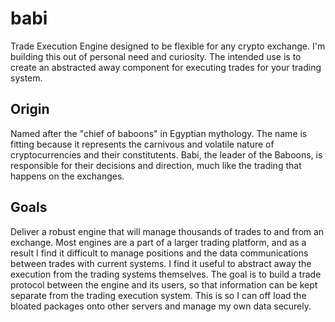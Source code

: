 # babi
Trade Execution Engine designed to be flexible for any crypto exchange. I'm building this out of personal need and curiosity. The intended use is to create an abstracted away component for executing trades for your trading system.

## Origin
Named after the "chief of baboons" in Egyptian mythology. The name is fitting because it represents the carnivous and volatile nature of cryptocurrencies and their constitutents. Babi, the leader of the Baboons, is responsible for their decisions and direction, much like the trading that happens on the exchanges.

## Goals
Deliver a robust engine that will manage thousands of trades to and from an exchange. Most engines are a part of a larger trading platform, and as a result I find it difficult to manage positions and the data communications between trades with current systems. I find it useful to abstract away the execution from the trading systems themselves. 
The goal is to build a trade protocol between the engine and its users, so that information can be kept separate from the trading execution system. This is so I can off load the bloated packages onto other servers and manage my own data securely. 
